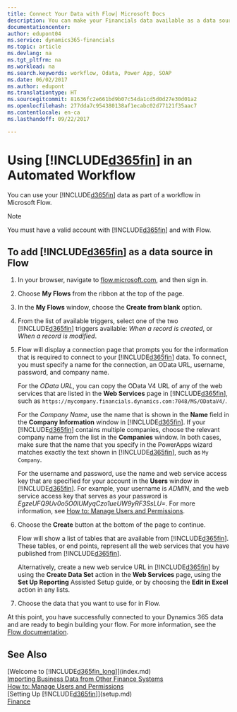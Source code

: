 ```yaml
---
title: Connect Your Data with Flow| Microsoft Docs
description: You can make your Financials data available as a data source and specify an OData URL of your web services to build an automated workflow.
documentationcenter: 
author: edupont04
ms.service: dynamics365-financials
ms.topic: article
ms.devlang: na
ms.tgt_pltfrm: na
ms.workload: na
ms.search.keywords: workflow, Odata, Power App, SOAP
ms.date: 06/02/2017
ms.author: edupont
ms.translationtype: HT
ms.sourcegitcommit: 81636fc2e661bd9b07c54da1cd5d0d27e30d01a2
ms.openlocfilehash: 277dda7c954380138af1ecabc02d77121f35aac7
ms.contentlocale: en-ca
ms.lasthandoff: 09/22/2017

---
```

# <a name="using-included365finincludesd365finmdmd-in-an-automated-workflow"></a>Using [!INCLUDE[d365fin](includes/d365fin_md.md)] in an Automated Workflow
You can use your [!INCLUDE[d365fin](includes/d365fin_md.md)] data as part of a workflow in Microsoft Flow.  

> [!NOTE]  
>   You must have a valid account with [!INCLUDE[d365fin](includes/d365fin_md.md)] and with Flow.  

## <a name="to-add-included365finincludesd365finmdmd-as-a-data-source-in-flow"></a>To add [!INCLUDE[d365fin](includes/d365fin_md.md)] as a data source in Flow
1. In your browser, navigate to [flow.microsoft.com](https://flow.microsoft.com/en-us/), and then sign in.
2. Choose **My Flows** from the ribbon at the top of the page.
3. In the **My Flows** window, choose the **Create from blank** option.
4. From the list of available triggers, select one of the two [!INCLUDE[d365fin](includes/d365fin_md.md)] triggers available: *When a record is created*, or *When a record is modified*.
5. Flow will display a connection page that prompts you for the information that is required to connect to your [!INCLUDE[d365fin](includes/d365fin_md.md)] data. To connect, you must specify a name for the connection, an OData URL, username, password, and company name.

   For the *OData URL*, you can copy the OData V4 URL of any of the web services that are listed in the **Web Services** page in [!INCLUDE[d365fin](includes/d365fin_md.md)], such as `https://mycompany.financials.dynamics.com:7048/MS/ODataV4/`.  

   For the *Company Name*, use the name that is shown in the **Name** field in the **Company Information** window in [!INCLUDE[d365fin](includes/d365fin_md.md)]. If your [!INCLUDE[d365fin](includes/d365fin_md.md)] contains multiple companies, choose the relevant company name from the list in the **Companies** window. In both cases, make sure that the name that you specify in the PowerApps wizard matches exactly the text shown in [!INCLUDE[d365fin](includes/d365fin_md.md)], such as `My Company`.

   For the username and password, use the name and web service access key that are specified for your account in the **Users** window in [!INCLUDE[d365fin](includes/d365fin_md.md)]. For example, your username is *ADMIN*, and the web service access key that serves as your password is *EgzeUFQ9Uv0o5O0lUMyqCzo1ueUW9yRF3SsLU=*. For more information, see [How to: Manage Users and Permissions](ui-how-users-permissions.md).
6. Choose the **Create** button at the bottom of the page to continue.

   Flow will show a list of tables that are available from [!INCLUDE[d365fin](includes/d365fin_md.md)]. These tables, or end points, represent all the web services that you have published from [!INCLUDE[d365fin](includes/d365fin_md.md)].

   Alternatively, create a new web service URL in [!INCLUDE[d365fin](includes/d365fin_md.md)] by using the **Create Data Set** action in the **Web Services** page, using the **Set Up Reporting** Assisted Setup guide, or by choosing the **Edit in Excel** action in any lists.
7. Choose the data that you want to use for in Flow.

At this point, you have successfully connected to your Dynamics 365 data and are ready to begin building your flow. For more information, see the [Flow documentation](https://flow.microsoft.com/documentation/getting-started/).

## <a name="see-also"></a>See Also
[Welcome to [!INCLUDE[d365fin_long](includes/d365fin_long_md.md)]](index.md)  
[Importing Business Data from Other Finance Systems](upload-data.md)  
[How to: Manage Users and Permissions](ui-how-users-permissions.md)    
[Setting Up [!INCLUDE[d365fin](includes/d365fin_md.md)]](setup.md)  
[Finance](finance.md)  

